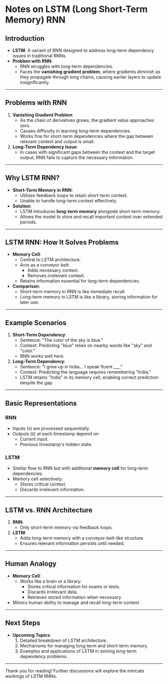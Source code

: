 # Notes on LSTM (Long Short-Term Memory) RNN

## Introduction

- **LSTM**: A variant of RNN designed to address long-term dependency issues in traditional RNNs.
- **Problem with RNN**:
  - RNN struggles with long-term dependencies.
  - Faces the **vanishing gradient problem**, where gradients diminish as they propagate through long chains, causing earlier layers to update insignificantly.

---

## Problems with RNN

1. **Vanishing Gradient Problem**:
   - As the chain of derivatives grows, the gradient value approaches zero.
   - Causes difficulty in learning long-term dependencies.
   - Works fine for short-term dependencies where the gap between relevant context and output is small.
2. **Long-Term Dependency Issue**:
   - In cases with significant gaps between the context and the target output, RNN fails to capture the necessary information.

---

## Why LSTM RNN?

- **Short-Term Memory in RNN**:
  - Utilizes feedback loops to retain short-term context.
  - Unable to handle long-term context effectively.
- **Solution**:
  - LSTM introduces **long-term memory** alongside short-term memory.
  - Allows the model to store and recall important context over extended periods.

---

## LSTM RNN: How It Solves Problems

- **Memory Cell**:
  - Central to LSTM architecture.
  - Acts as a conveyor belt:
    - Adds necessary context.
    - Removes irrelevant context.
  - Retains information essential for long-term dependencies.
- **Comparison**:
  - Short-term memory in RNN is like immediate recall.
  - Long-term memory in LSTM is like a library, storing information for later use.

---

## Example Scenarios

1. **Short-Term Dependency**:
   - Sentence: "The color of the sky is blue."
   - Context: Predicting "blue" relies on nearby words like "sky" and "color."
   - RNN works well here.
2. **Long-Term Dependency**:
   - Sentence: "I grew up in India... I speak fluent \_\_\_."
   - Context: Predicting the language requires remembering "India."
   - LSTM retains "India" in its memory cell, enabling correct prediction despite the gap.

---

## Basic Representations

### RNN

- Inputs (`X`) are processed sequentially.
- Outputs (`O`) at each timestamp depend on:
  - Current input.
  - Previous timestamp's hidden state.

### LSTM

- Similar flow to RNN but with additional **memory cell** for long-term dependencies.
- Memory cell selectively:
  - Stores critical context.
  - Discards irrelevant information.

---

## LSTM vs. RNN Architecture

1. **RNN**:
   - Only short-term memory via feedback loops.
2. **LSTM**:
   - Adds long-term memory with a conveyor-belt-like structure.
   - Ensures relevant information persists until needed.

---

## Human Analogy

- **Memory Cell**:
  - Works like a brain or a library:
    - Stores critical information for exams or tests.
    - Discards irrelevant data.
    - Retrieves stored information when necessary.
- Mimics human ability to manage and recall long-term context.

---

## Next Steps

- **Upcoming Topics**:
  1. Detailed breakdown of LSTM architecture.
  2. Mechanisms for managing long-term and short-term memory.
  3. Examples and applications of LSTM in solving long-term dependency problems.

---

Thank you for reading! Further discussions will explore the intricate workings of LSTM RNNs.
